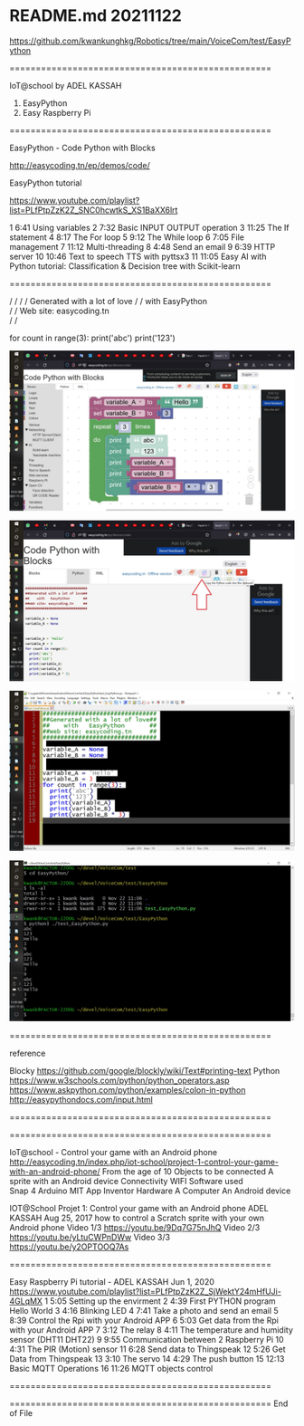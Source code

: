 # README.md 20211122

  https://github.com/kwankunghkg/Robotics/tree/main/VoiceCom/test/EasyPython

==================================================

IoT@school by ADEL KASSAH 
1. EasyPython
2. Easy Raspberry Pi

==================================================

EasyPython - Code Python with Blocks 

  http://easycoding.tn/ep/demos/code/

EasyPython tutorial 

  https://www.youtube.com/playlist?list=PLfPtpZzK2Z_SNC0hcwtkS_XS1BaXX6lrt
  
1	6:41	Using variables
2	7:32	Basic INPUT OUTPUT operation
3	11:25	The If statement
4	8:17	The For loop
5	9:12	The While loop
6	7:05	File management
7	11:12	Multi-threading
8	4:48	Send an email
9	6:39	HTTP server
10	10:46	Text to speech TTS with pyttsx3
11	11:05	Easy AI with Python tutorial: Classification & Decision tree with Scikit-learn

==================================================

/ /
/ / Generated with a lot of love
/ /    with   EasyPython       
/ / Web site: easycoding.tn     
/ /

for count in range(3):
  print('abc')
  print('123')

![test_EasyPython_1](./EasyPython_demo_1_20211122.jpg "test_EasyPython 1")

![test_EasyPython_2](./EasyPython_demo_2_20211122.jpg "test_EasyPython 1")

![test_EasyPython_3](./EasyPython_demo_3_20211122.jpg "test_EasyPython 1")

![test_EasyPython_4](./EasyPython_demo_4_20211122.jpg "test_EasyPython 1")

==================================================

reference

Blocky
  https://github.com/google/blockly/wiki/Text#printing-text
Python 
  https://www.w3schools.com/python/python_operators.asp
  https://www.askpython.com/python/examples/colon-in-python
  http://easypythondocs.com/input.html


==================================================



==================================================

IoT@school - Control your game with an Android phone
  http://easycoding.tn/index.php/iot-school/project-1-control-your-game-with-an-android-phone/
  From the age of 10
Objects to be connected
  A sprite with an Android device
Connectivity
  WIFI
Software used 				
  Snap 4 Arduino
  MIT App Inventor
Hardware 
  A Computer
  An Android device


IOT@School Projet 1: Control your game with an Android phone
  ADEL KASSAH Aug 25, 2017
  how to control a Scratch sprite with your own Android phone
Video 1/3
  https://youtu.be/9Dq7G75nJhQ
Video 2/3
  https://youtu.be/yLtuCWPnDWw
Video 3/3	
  https://youtu.be/y2OPTOOQ7As


==================================================

Easy Raspberry Pi tutorial - ADEL KASSAH Jun 1, 2020
  https://www.youtube.com/playlist?list=PLfPtpZzK2Z_SjWektY24mHfUJi-4GLqMX
1	5:05	Setting up the envirment
2	4:39	First PYTHON program Hello World
3	4:16	Blinking LED
4	7:41	Take a photo and send an email
5	8:39	Control the Rpi with your Android APP
6	5:03	Get data from the Rpi with your Android APP
7	3:12	The relay
8	4:11	The temperature and humidity sensor (DHT11 DHT22)
9	9:55	Communication between 2 Raspberry Pi
10	4:31	The PIR (Motion) sensor
11	6:28	Send data to Thingspeak
12	5:26	Get Data from Thingspeak
13	3:10	The servo
14	4:29	The push button
15	12:13	Basic MQTT Operations
16	11:26	MQTT objects control


==================================================



==================================================
End of File
